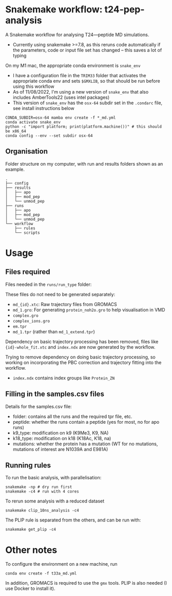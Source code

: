 # Snakemake workflow: t24-pep-analysis

A Snakemake workflow for analysing T24—peptide MD simulations.
* Currently using snakemake >=7.8, as this reruns code automatically if the parameters, code or input file set has changed – this saves a lot of typing

On my M1 mac, the appropriate conda environment is `snake_env`
* I have a configuration file in the `TRIM33` folder that activates the appropriate conda env and sets `$GMXLIB`, so that should be run before using this workflow
* As of 11/08/2022, I'm using a new version of `snake_env` that also includes AmberTools22 (uses intel packages)
* This version of `snake_env` has the `osx-64` subdir set in the `.condarc` file, see install instructions below

```
CONDA_SUBDIR=osx-64 mamba env create -f *_md.yml
conda activate snake_env
python -c "import platform; print(platform.machine())" # this should be x86_64
conda config --env --set subdir osx-64
```

## Organisation

Folder structure on my computer, with run and results folders shown as an example. 

```
.
├── config
├── results
│   ├── apo
│   ├── mod_pep
│   └── unmod_pep
├── runs
│   ├── apo
│   ├── mod_pep
│   └── unmod_pep
└── workflow
    ├── rules
    └── scripts
```
# Usage

## Files required

Files needed in the `runs/run_type` folder:

These files do not need to be generated separately: 
- `md_{id}.xtc`: Raw trajectory files from GROMACS 
- `md_1.gro`: For generating `protein_noh2o.gro` to help visualisation in VMD
- `complex.gro`
- `complex_ions.gro`
- `em.tpr`
- `md_1.tpr` (rather than `md_1_extend.tpr`)

Dependency on basic trajectory processing has been removed, files like `{id}-whole_fit.xtc` and `index.ndx` are now generated by the workflow.

Trying to remove dependency on doing basic trajectory processing, so working on incorporating the PBC correction and trajectory fitting into the workflow. 
- `index.ndx` contains index groups like `Protein_ZN`

## Filling in the samples.csv files

Details for the samples.csv file:
* folder: contains all the runs and the required tpr file, etc.
* peptide: whether the runs contain a peptide (yes for most, no for apo runs)
* k9_type: modification on k9 (K9Me3, K9, NA)
* k18_type: modification on k18 (K18Ac, K18, na)
* mutations: whether the protein has a mutation (WT for no mutations, mutations of interest are N1039A and E981A)

## Running rules

To run the basic analysis, with parallelisation:
```
snakemake -np # dry run first
snakemake -c4 # run with 4 cores
```

To rerun some analysis with a reduced dataset
```
snakemake clip_10ns_analysis -c4
```

The PLIP rule is separated from the others, and can be run with:
```
snakemake get_plip -c4
```

# Other notes 

To configure the environment on a new machine, run
```
conda env create -f t33a_md.yml
```

In addition, GROMACS is required to use the `gmx` tools.
PLIP is also needed (I use Docker to install it). 
